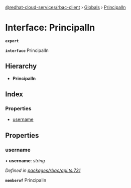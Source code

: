 [@redhat-cloud-services/rbac-client](../README.md) › [Globals](../globals.md) › [PrincipalIn](principalin.md)

# Interface: PrincipalIn

**`export`** 

**`interface`** PrincipalIn

## Hierarchy

* **PrincipalIn**

## Index

### Properties

* [username](principalin.md#username)

## Properties

###  username

• **username**: *string*

*Defined in [packages/rbac/api.ts:731](https://github.com/RedHatInsights/javascript-clients/blob/master/packages/rbac/api.ts#L731)*

**`memberof`** PrincipalIn
